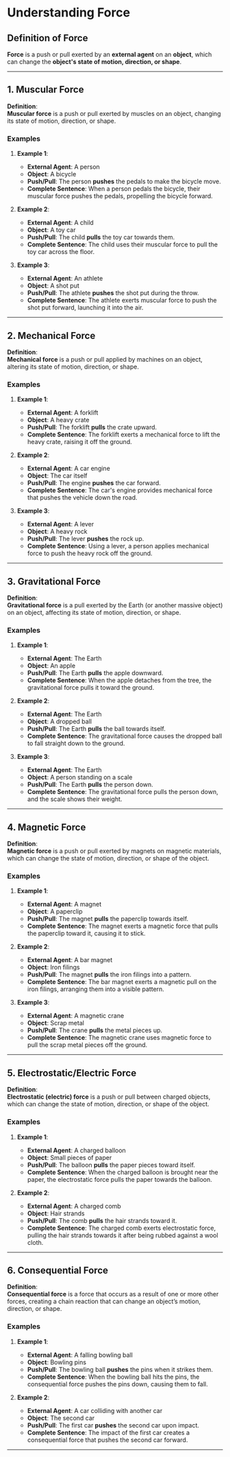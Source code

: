 # Understanding Force

## Definition of Force

**Force** is a push or pull exerted by an **external agent** on an **object**, which can change the **object's state of motion, direction, or shape**.

---

## 1. Muscular Force

**Definition**:  
**Muscular force** is a push or pull exerted by muscles on an object, changing its state of motion, direction, or shape.

### Examples

1. **Example 1**:  
   - **External Agent**: A person
   - **Object**: A bicycle
   - **Push/Pull**: The person **pushes** the pedals to make the bicycle move.
   - **Complete Sentence**: When a person pedals the bicycle, their muscular force pushes the pedals, propelling the bicycle forward.

2. **Example 2**:  
   - **External Agent**: A child
   - **Object**: A toy car
   - **Push/Pull**: The child **pulls** the toy car towards them.
   - **Complete Sentence**: The child uses their muscular force to pull the toy car across the floor.

3. **Example 3**:  
   - **External Agent**: An athlete
   - **Object**: A shot put
   - **Push/Pull**: The athlete **pushes** the shot put during the throw.
   - **Complete Sentence**: The athlete exerts muscular force to push the shot put forward, launching it into the air.

---

## 2. Mechanical Force

**Definition**:  
**Mechanical force** is a push or pull applied by machines on an object, altering its state of motion, direction, or shape.

### Examples

1. **Example 1**:  
   - **External Agent**: A forklift
   - **Object**: A heavy crate
   - **Push/Pull**: The forklift **pulls** the crate upward.
   - **Complete Sentence**: The forklift exerts a mechanical force to lift the heavy crate, raising it off the ground.

2. **Example 2**:  
   - **External Agent**: A car engine
   - **Object**: The car itself
   - **Push/Pull**: The engine **pushes** the car forward.
   - **Complete Sentence**: The car's engine provides mechanical force that pushes the vehicle down the road.

3. **Example 3**:  
   - **External Agent**: A lever
   - **Object**: A heavy rock
   - **Push/Pull**: The lever **pushes** the rock up.
   - **Complete Sentence**: Using a lever, a person applies mechanical force to push the heavy rock off the ground.

---

## 3. Gravitational Force

**Definition**:  
**Gravitational force** is a pull exerted by the Earth (or another massive object) on an object, affecting its state of motion, direction, or shape.

### Examples

1. **Example 1**:  
   - **External Agent**: The Earth
   - **Object**: An apple
   - **Push/Pull**: The Earth **pulls** the apple downward.
   - **Complete Sentence**: When the apple detaches from the tree, the gravitational force pulls it toward the ground.

2. **Example 2**:  
   - **External Agent**: The Earth
   - **Object**: A dropped ball
   - **Push/Pull**: The Earth **pulls** the ball towards itself.
   - **Complete Sentence**: The gravitational force causes the dropped ball to fall straight down to the ground.

3. **Example 3**:  
   - **External Agent**: The Earth
   - **Object**: A person standing on a scale
   - **Push/Pull**: The Earth **pulls** the person down.
   - **Complete Sentence**: The gravitational force pulls the person down, and the scale shows their weight.

---

## 4. Magnetic Force

**Definition**:  
**Magnetic force** is a push or pull exerted by magnets on magnetic materials, which can change the state of motion, direction, or shape of the object.

### Examples

1. **Example 1**:  
   - **External Agent**: A magnet
   - **Object**: A paperclip
   - **Push/Pull**: The magnet **pulls** the paperclip towards itself.
   - **Complete Sentence**: The magnet exerts a magnetic force that pulls the paperclip toward it, causing it to stick.

2. **Example 2**:  
   - **External Agent**: A bar magnet
   - **Object**: Iron filings
   - **Push/Pull**: The magnet **pulls** the iron filings into a pattern.
   - **Complete Sentence**: The bar magnet exerts a magnetic pull on the iron filings, arranging them into a visible pattern.

3. **Example 3**:  
   - **External Agent**: A magnetic crane
   - **Object**: Scrap metal
   - **Push/Pull**: The crane **pulls** the metal pieces up.
   - **Complete Sentence**: The magnetic crane uses magnetic force to pull the scrap metal pieces off the ground.

---

## 5. Electrostatic/Electric Force

**Definition**:  
**Electrostatic (electric) force** is a push or pull between charged objects, which can change the state of motion, direction, or shape of the object.

### Examples

1. **Example 1**:  
   - **External Agent**: A charged balloon
   - **Object**: Small pieces of paper
   - **Push/Pull**: The balloon **pulls** the paper pieces toward itself.
   - **Complete Sentence**: When the charged balloon is brought near the paper, the electrostatic force pulls the paper towards the balloon.

2. **Example 2**:  
   - **External Agent**: A charged comb
   - **Object**: Hair strands
   - **Push/Pull**: The comb **pulls** the hair strands toward it.
   - **Complete Sentence**: The charged comb exerts electrostatic force, pulling the hair strands towards it after being rubbed against a wool cloth.


---

## 6. Consequential Force

**Definition**:  
**Consequential force** is a force that occurs as a result of one or more other forces, creating a chain reaction that can change an object’s motion, direction, or shape.

### Examples

1. **Example 1**:  
   - **External Agent**: A falling bowling ball
   - **Object**: Bowling pins
   - **Push/Pull**: The bowling ball **pushes** the pins when it strikes them.
   - **Complete Sentence**: When the bowling ball hits the pins, the consequential force pushes the pins down, causing them to fall.


2. **Example 2**:  
   - **External Agent**: A car colliding with another car
   - **Object**: The second car
   - **Push/Pull**: The first car **pushes** the second car upon impact.
   - **Complete Sentence**: The impact of the first car creates a consequential force that pushes the second car forward.

---

